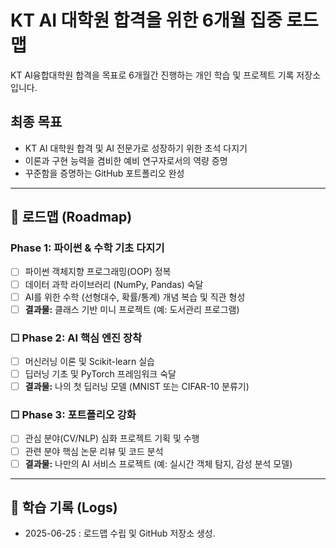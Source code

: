 # KT AI 대학원 합격을 위한 6개월 집중 로드맵

KT AI융합대학원 합격을 목표로 6개월간 진행하는 개인 학습 및 프로젝트 기록 저장소입니다.

## 최종 목표
- KT AI 대학원 합격 및 AI 전문가로 성장하기 위한 초석 다지기
- 이론과 구현 능력을 겸비한 예비 연구자로서의 역량 증명
- 꾸준함을 증명하는 GitHub 포트폴리오 완성

---

## 📅 로드맵 (Roadmap)

### Phase 1: 파이썬 & 수학 기초 다지기 
- [ ] 파이썬 객체지향 프로그래밍(OOP) 정복
- [ ] 데이터 과학 라이브러리 (NumPy, Pandas) 숙달
- [ ] AI를 위한 수학 (선형대수, 확률/통계) 개념 복습 및 직관 형성
- [ ] **결과물:** 클래스 기반 미니 프로젝트 (예: 도서관리 프로그램)

### ☐ Phase 2: AI 핵심 엔진 장착 
- [ ] 머신러닝 이론 및 Scikit-learn 실습
- [ ] 딥러닝 기초 및 PyTorch 프레임워크 숙달
- [ ] **결과물:** 나의 첫 딥러닝 모델 (MNIST 또는 CIFAR-10 분류기)

### ☐ Phase 3: 포트폴리오 강화 
- [ ] 관심 분야(CV/NLP) 심화 프로젝트 기획 및 수행
- [ ] 관련 분야 핵심 논문 리뷰 및 코드 분석
- [ ] **결과물:** 나만의 AI 서비스 프로젝트 (예: 실시간 객체 탐지, 감성 분석 모델)

---

## 📜 학습 기록 (Logs)
* 2025-06-25 : 로드맵 수립 및 GitHub 저장소 생성. 
